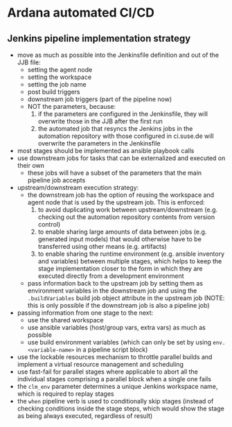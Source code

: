 # Ardana automated CI/CD

## Jenkins pipeline implementation strategy

* move as much as possible into the Jenkinsfile definition and out of the JJB file:
  * setting the agent node
  * setting the workspace
  * setting the job name
  * post build triggers
  * downstream job triggers (part of the pipeline now)
  * NOT the parameters, because:
    1. if the parameters are configured in the Jenkinsfile, they will overwrite those in the JJB
    after the first run
    2. the automated job that resyncs the Jenkins jobs in the automation repository with those configured
    in ci.suse.de will overwrite the parameters in the Jenkinsfile
* most stages should be implemented as ansible playbook calls
* use downstream jobs for tasks that can be externalized and executed on their own
  * these jobs will have a subset of the parameters that the main pipeline job accepts
* upstream/downstream execution strategy:
  * the downstream job has the option of reusing the workspace and agent node that is used
  by the upstream job. This is enforced:
    1. to avoid duplicating work between upstream/downstream (e.g. checking out the automation
    repository contents from version control)
    2. to enable sharing large amounts of data between jobs (e.g. generated input models) that would otherwise have
    to be transferred using other means (e.g. artifacts)
    3. to enable sharing the runtime environment (e.g. ansible inventory and variables) between multiple stages,
    which helps to keep the stage implementation closer to the form in which they are executed directly
    from a development environment
  * pass information back to the upstream job by setting them as environment variables in the
  downstream job and using the `.buildVariables` build job object attribute in the upstream job
  (NOTE: this is only possible if the downstream job is also a pipeline job)
* passing information from one stage to the next:
  * use the shared workspace
  * use ansible variables (host/group vars, extra vars) as much as possible
  * use build environment variables (which can only be set by using `env.<variable-name>` in a pipeline script block)
* use the lockable resources mechanism to throttle parallel builds and
implement a virtual resource management and scheduling
* use fast-fail for parallel stages where applicable to abort all the individual stages
comprising a parallel block when a single one fails
* the `clm_env` parameter determines a unique Jenkins workspace name, which is required to replay stages
* the `when` pipeline verb is used to conditionally skip stages (instead of checking conditions
inside the stage steps, which would show the stage as being always executed, regardless of result)


